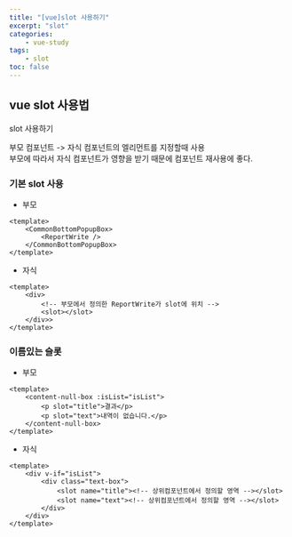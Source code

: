 ```yaml
--- 
title: "[vue]slot 사용하기" 
excerpt: "slot"
categories: 
    - vue-study
tags: 
    - slot
toc: false
--- 
```

## vue slot 사용법

slot 사용하기  

부모 컴포넌트 -> 자식 컴포넌트의 엘리먼트를 지정할때 사용  
부모에 따라서 자식 컴포넌트가 영향을 받기 때문에 컴포넌트 재사용에 좋다.  

### 기본 slot 사용

- 부모
```vue
<template>
	<CommonBottomPopupBox>
		<ReportWrite />
	</CommonBottomPopupBox>
</template>
```

- 자식
```vue
<template>
	<div>
		<!-- 부모에서 정의한 ReportWrite가 slot에 위치 -->
		<slot></slot>
	</div>>
</template>
```

### 이름있는 슬롯

- 부모
```vue
<template>
	<content-null-box :isList="isList">
		<p slot="title">결과</p>
		<p slot="text">내역이 없습니다.</p>
	</content-null-box>
</template>
```

- 자식
```vue
<template>
	<div v-if="isList">
		<div class="text-box">
			<slot name="title"><!-- 상위컴포넌트에서 정의할 영역 --></slot>
			<slot name="text"><!-- 상위컴포넌트에서 정의할 영역 --></slot>
		</div>
	</div>
</template>
```